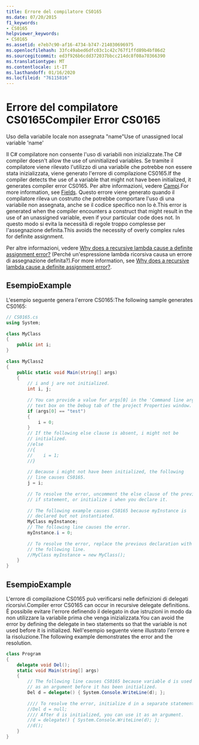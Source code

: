 ```yaml
---
title: Errore del compilatore CS0165
ms.date: 07/20/2015
f1_keywords:
- CS0165
helpviewer_keywords:
- CS0165
ms.assetid: e7eb7c90-af16-4734-b747-214030696975
ms.openlocfilehash: 33fc49abed6dfc03c1c42c767f1ffd89b4bf86d2
ms.sourcegitcommit: ed3f926b6cdd372037bbcc214dc8f08a70366390
ms.translationtype: MT
ms.contentlocale: it-IT
ms.lasthandoff: 01/16/2020
ms.locfileid: "76115816"
---
```

# <a name="compiler-error-cs0165"></a><span data-ttu-id="464d5-102">Errore del compilatore CS0165</span><span class="sxs-lookup"><span data-stu-id="464d5-102">Compiler Error CS0165</span></span>

<span data-ttu-id="464d5-103">Uso della variabile locale non assegnata "name"</span><span class="sxs-lookup"><span data-stu-id="464d5-103">Use of unassigned local variable 'name'</span></span>  
  
<span data-ttu-id="464d5-104">Il C# compilatore non consente l'uso di variabili non inizializzate.</span><span class="sxs-lookup"><span data-stu-id="464d5-104">The C# compiler doesn't allow the use of uninitialized variables.</span></span> <span data-ttu-id="464d5-105">Se tramite il compilatore viene rilevato l'utilizzo di una variabile che potrebbe non essere stata inizializzata, viene generato l'errore di compilazione CS0165.</span><span class="sxs-lookup"><span data-stu-id="464d5-105">If the compiler detects the use of a variable that might not have been initialized, it generates compiler error CS0165.</span></span> <span data-ttu-id="464d5-106">Per altre informazioni, vedere [Campi](../../programming-guide/classes-and-structs/fields.md).</span><span class="sxs-lookup"><span data-stu-id="464d5-106">For more information, see [Fields](../../programming-guide/classes-and-structs/fields.md).</span></span> <span data-ttu-id="464d5-107">Questo errore viene generato quando il compilatore rileva un costrutto che potrebbe comportare l'uso di una variabile non assegnata, anche se il codice specifico non lo è.</span><span class="sxs-lookup"><span data-stu-id="464d5-107">This error is generated when the compiler encounters a construct that might result in the use of an unassigned variable, even if your particular code does not.</span></span> <span data-ttu-id="464d5-108">In questo modo si evita la necessità di regole troppo complesse per l'assegnazione definita.</span><span class="sxs-lookup"><span data-stu-id="464d5-108">This avoids the necessity of overly complex rules for definite assignment.</span></span>  
  
<span data-ttu-id="464d5-109">Per altre informazioni, vedere [Why does a recursive lambda cause a definite assignment error?](https://docs.microsoft.com/archive/blogs/ericlippert/why-does-a-recursive-lambda-cause-a-definite-assignment-error) (Perché un'espressione lambda ricorsiva causa un errore di assegnazione definita?).</span><span class="sxs-lookup"><span data-stu-id="464d5-109">For more information, see [Why does a recursive lambda cause a definite assignment error?](https://docs.microsoft.com/archive/blogs/ericlippert/why-does-a-recursive-lambda-cause-a-definite-assignment-error).</span></span>  
  
## <a name="example"></a><span data-ttu-id="464d5-110">Esempio</span><span class="sxs-lookup"><span data-stu-id="464d5-110">Example</span></span>  

<span data-ttu-id="464d5-111">L'esempio seguente genera l'errore CS0165:</span><span class="sxs-lookup"><span data-stu-id="464d5-111">The following sample generates CS0165:</span></span>  
  
```csharp  
// CS0165.cs  
using System;  
  
class MyClass  
{  
    public int i;  
}  
  
class MyClass2  
{  
    public static void Main(string[] args)  
    {  
        // i and j are not initialized.  
        int i, j;  
  
        // You can provide a value for args[0] in the 'Command line arguments'  
        // text box on the Debug tab of the project Properties window.  
        if (args[0] == "test")  
        {  
            i = 0;  
        }  
        // If the following else clause is absent, i might not be  
        // initialized.  
        //else  
        //{  
        //    i = 1;  
        //}  
  
        // Because i might not have been initialized, the following   
        // line causes CS0165.  
        j = i;  
  
        // To resolve the error, uncomment the else clause of the previous  
        // if statement, or initialize i when you declare it.  
  
        // The following example causes CS0165 because myInstance is  
        // declared but not instantiated.  
        MyClass myInstance;  
        // The following line causes the error.  
        myInstance.i = 0;   
  
        // To resolve the error, replace the previous declaration with  
        // the following line.  
        //MyClass myInstance = new MyClass();  
    }  
}  
```  
  
## <a name="example"></a><span data-ttu-id="464d5-112">Esempio</span><span class="sxs-lookup"><span data-stu-id="464d5-112">Example</span></span>  

<span data-ttu-id="464d5-113">L'errore di compilazione CS0165 può verificarsi nelle definizioni di delegati ricorsivi.</span><span class="sxs-lookup"><span data-stu-id="464d5-113">Compiler error CS0165 can occur in recursive delegate definitions.</span></span> <span data-ttu-id="464d5-114">È possibile evitare l'errore definendo il delegato in due istruzioni in modo da non utilizzare la variabile prima che venga inizializzata.</span><span class="sxs-lookup"><span data-stu-id="464d5-114">You can avoid the error by defining the delegate in two statements so that the variable is not used before it is initialized.</span></span> <span data-ttu-id="464d5-115">Nell'esempio seguente viene illustrato l'errore e la risoluzione.</span><span class="sxs-lookup"><span data-stu-id="464d5-115">The following example demonstrates the error and the resolution.</span></span>  
  
```csharp  
class Program  
{  
    delegate void Del();  
    static void Main(string[] args)  
    {  
        // The following line causes CS0165 because variable d is used   
        // as an argument before it has been initialized.  
        Del d = delegate() { System.Console.WriteLine(d); };   
  
        //// To resolve the error, initialize d in a separate statement.  
        //Del d = null;  
        //// After d is initialized, you can use it as an argument.  
        //d = delegate() { System.Console.WriteLine(d); };  
        //d();  
    }  
}  
```
